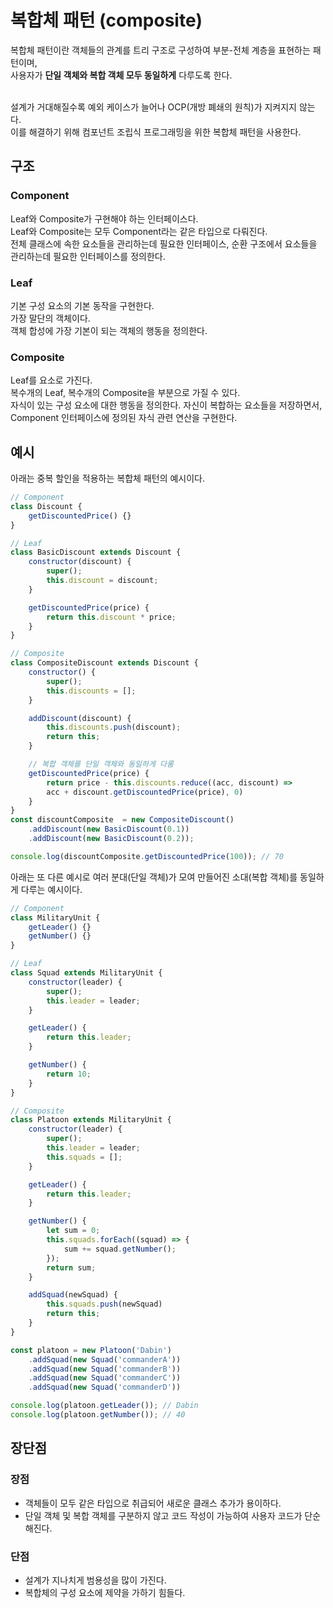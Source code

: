 # 복합체 패턴 (composite)

복합체 패턴이란 객체들의 관계를 트리 구조로 구성하여 부분-전체 계층을 표현하는  패턴이며,<br>
사용자가 <strong>단일 객체와 복합 객체 모두 동일하게</strong> 다루도록 한다.<br><br>

설계가 거대해질수록 예외 케이스가 늘어나 OCP(개방 폐쇄의 원칙)가 지켜지지 않는다.<br>
이를 해결하기 위해 컴포넌트 조립식 프로그래밍을 위한 복합체 패턴을 사용한다.<br>

## 구조

### Component
Leaf와 Composite가 구현해야 하는 인터페이스다.<br>
Leaf와 Composite는 모두 Component라는 같은 타입으로 다뤄진다.<br>
전체 클래스에 속한 요소들을 관리하는데 필요한 인터페이스, 순환 구조에서 요소들을 관리하는데 필요한 인터페이스를 정의한다.

### Leaf
기본 구성 요소의 기본 동작을 구현한다.<br>
가장 말단의 객체이다.<br>
객체 합성에 가장 기본이 되는 객체의 행동을 정의한다.

### Composite
Leaf를 요소로 가진다.<br>
복수개의 Leaf, 복수개의 Composite을 부분으로 가질 수 있다.<br>
자식이 있는 구성 요소에 대한 행동을 정의한다.
자신이 복합하는 요소들을 저장하면서, Component 인터페이스에 정의된 자식 관련 연산을 구현한다.

## 예시

아래는 중복 할인을 적용하는 복합체 패턴의 예시이다.

```js
// Component
class Discount {
    getDiscountedPrice() {}
}

// Leaf
class BasicDiscount extends Discount {
    constructor(discount) {
        super();
        this.discount = discount;
    }

    getDiscountedPrice(price) {
        return this.discount * price;
    }
}

// Composite
class CompositeDiscount extends Discount {
    constructor() {
        super();
        this.discounts = [];
    }

    addDiscount(discount) {
        this.discounts.push(discount);
        return this;
    }

    // 복합 객체를 단일 객체와 동일하게 다룸
    getDiscountedPrice(price) {
        return price - this.discounts.reduce((acc, discount) => 
        acc + discount.getDiscountedPrice(price), 0)
    }
}
const discountComposite  = new CompositeDiscount()
    .addDiscount(new BasicDiscount(0.1))
    .addDiscount(new BasicDiscount(0.2));

console.log(discountComposite.getDiscountedPrice(100)); // 70
```

아래는 또 다른 예시로 여러 분대(단일 객체)가 모여 만들어진 소대(복합 객체)를 동일하게 다루는 예시이다.
```js
// Component
class MilitaryUnit {
    getLeader() {}
    getNumber() {}
}

// Leaf
class Squad extends MilitaryUnit {
    constructor(leader) {
        super();
        this.leader = leader;
    }

    getLeader() {
        return this.leader;
    }

    getNumber() {
        return 10;
    }
}

// Composite
class Platoon extends MilitaryUnit {
    constructor(leader) {
        super();
        this.leader = leader;
        this.squads = [];
    }

    getLeader() {
        return this.leader;
    }

    getNumber() {
        let sum = 0;
        this.squads.forEach((squad) => {
            sum += squad.getNumber();
        });
        return sum;
    }

    addSquad(newSquad) {
        this.squads.push(newSquad)
        return this;
    }
}

const platoon = new Platoon('Dabin')
    .addSquad(new Squad('commanderA'))
    .addSquad(new Squad('commanderB'))
    .addSquad(new Squad('commanderC'))
    .addSquad(new Squad('commanderD'))

console.log(platoon.getLeader()); // Dabin
console.log(platoon.getNumber()); // 40
```

## 장단점

### 장점
- 객체들이 모두 같은 타입으로 취급되어 새로운 클래스 추가가 용이하다.
- 단일 객체 및 복합 객체를 구분하지 않고 코드 작성이 가능하여 사용자 코드가 단순해진다.


### 단점
- 설계가 지나치게 범용성을 많이 가진다.
- 복합체의 구성 요소에 제약을 가하기 힘들다.
